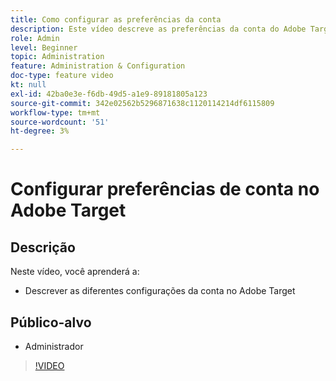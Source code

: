 ```yaml
---
title: Como configurar as preferências da conta
description: Este vídeo descreve as preferências da conta do Adobe Target. Assista a este vídeo para obter exemplos de como diferentes configurações afetam o Adobe Target.
role: Admin
level: Beginner
topic: Administration
feature: Administration & Configuration
doc-type: feature video
kt: null
exl-id: 42ba0e3e-f6db-49d5-a1e9-89181805a123
source-git-commit: 342e02562b5296871638c1120114214df6115809
workflow-type: tm+mt
source-wordcount: '51'
ht-degree: 3%

---
```


# Configurar preferências de conta no Adobe Target

## Descrição

Neste vídeo, você aprenderá a:

* Descrever as diferentes configurações da conta no Adobe Target

## Público-alvo

* Administrador

>[!VIDEO](https://video.tv.adobe.com/v/17379/?quality=12)
